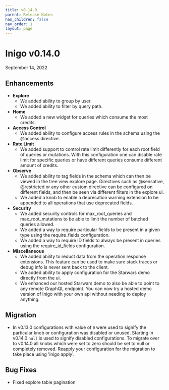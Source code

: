 ```yaml
---
title: v0.14.0
parent: Release Notes
has_children: false
nav_order: 1
layout: page
---
```


# Inigo v0.14.0
September 14, 2022

## Enhancements
- **Explore**
	- We added ability to group by user.
	- We added ability to filter by query path.
- **Home**
	- We added a new widget for queries which consume the most credits.
- **Access Control**
	- We added ability to configure access rules in the schema using the @access directive.
- **Rate Limit**
	- We added support to control rate limit differently for each root field of queries or mutations. With this configuration one can disable rate limit for specific queries or have different queries consume different amount of credits.
- **Observe**
	- We added ability to tag fields in the schema which can then be viewed in the tree view explore page. Directives such as @sensative, @restricted or any other custom directive can be configured on different fields, and then be seen via different filters in the explore ui.
	- We added a knob to enable a deprecation warning extension to be appended to all operations that use deprecated fields.
- **Security**
	- We added security controls for max_root_queries and max_root_mutations to be able to limit the number of batched queries allowed.
	- We added a way to require particular fields to be present in a given type using the require_fields configuration.
	- We added a way to require ID fields to always be present in queries using the require_id_fields configuration.
- **Miscellaneous**
	- We added ability to reduct data from the operation response extensions. This feature can be used to make sure stack traces or debug info is never sent back to the client. 
	- We added ability to apply configuration for the Starwars demo directly from the ui.
	- We enhanced our hosted Starwars demo to also be able to point to any remote GraphQL endpoint. You can now try a hosted demo version of Inigo with your own api without needing to deploy anything.

## Migration
- In v0.13.0 configurations with value of `0` were used to signify the particular knob or configuration was disabled or unused. Starting in v0.14.0 `null` is used to signify disabled configurations. To migrate over to v0.14.0 all knobs which were set to zero should be set to null or completely removed. Reapply your configuration for the migration to take place using 'inigo apply'.

## Bug Fixes
- Fixed explore table pagination